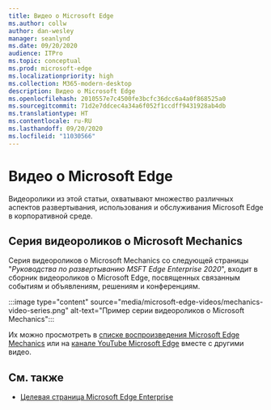 ```yaml
---
title: Видео о Microsoft Edge
ms.author: collw
author: dan-wesley
manager: seanlynd
ms.date: 09/20/2020
audience: ITPro
ms.topic: conceptual
ms.prod: microsoft-edge
ms.localizationpriority: high
ms.collection: M365-modern-desktop
description: Видео о Microsoft Edge
ms.openlocfilehash: 2010557e7c4500fe3bcfc36dcc6a4a0f868525a0
ms.sourcegitcommit: 71d2e7ddcec4a34a6f052f1ccdff9431928ab4db
ms.translationtype: HT
ms.contentlocale: ru-RU
ms.lasthandoff: 09/20/2020
ms.locfileid: "11030566"
---
```

# Видео о Microsoft Edge

Видеоролики из этой статьи, охватывают множество различных аспектов развертывания, использования и обслуживания Microsoft Edge в корпоративной среде.

## Серия видеороликов о Microsoft Mechanics

Серия видеороликов о Microsoft Mechanics со следующей страницы "*Руководства по развертыванию MSFT Edge Enterprise 2020*", входит в сборник видеороликов о Microsoft Edge, посвященных связанным событиям и объявлениям, решениям и конференциям.

:::image type="content" source="media/microsoft-edge-videos/mechanics-video-series.png" alt-text="Пример серии видеороликов о Microsoft Mechanics":::

Их можно просмотреть в [списке воспроизведения Microsoft Edge Mechanics](https://www.youtube.com/playlist?list=PLXtHYVsvn_b-uXh1tMeYpT-0iD8tD3tFy) или на [канале YouTube Microsoft Edge](https://www.youtube.com/channel/UCIGx7oT8p6-jUpOfg98yelA) вместе с другими видео.

## См. также

- [Целевая страница Microsoft Edge Enterprise](https://aka.ms/EdgeEnterprise)